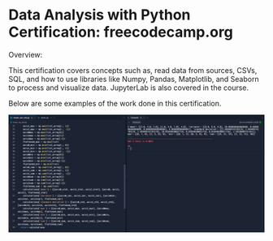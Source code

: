 # Data Analysis with Python Certification: freecodecamp.org

Overview:

 This certification covers concepts such as, read data from sources, CSVs, SQL, and how to use libraries like Numpy, Pandas, Matplotlib, and Seaborn to process and visualize data. JupyterLab is also covered in the course.

Below are some examples of the work done in this certification.

![Image 1](Project_Pics/Project_1_Probability_Calculator.png)

